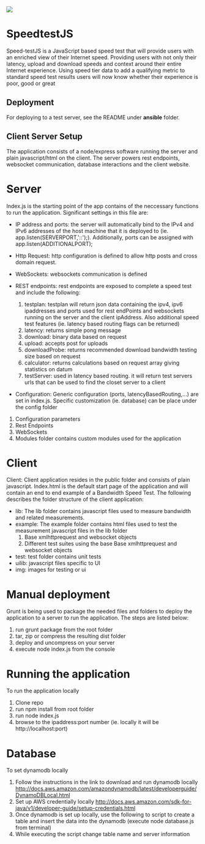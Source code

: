 <img src="https://travis-ci.com/Comcast/Speed-testJS.svg?token=az4nWCYAfTiiz3zyEFcf&branch=master">

# SpeedtestJS
Speed-testJS is a JavaScript based speed test that will provide users 
with an enriched view of their Internet speed. Providing users with not 
only their latency, upload and download speeds and context around their 
entire Internet experience. Using speed tier data to add a qualifying 
metric to standard speed test results users will now know whether their 
experience is poor, good or great

## Deployment
For deploying to a test server, see the README under **ansible** folder.


## Client Server Setup
The application consists of a node/express software running the server and plain javascript/html on the client. The server
powers rest endpoints, websocket communication, database interactions and the client website. 

# Server
Index.js is the starting point of the app contains of the neccessary functions to run the application. Significant
settings in this file are:

* IP address and ports: the server will automatically bind to the IPv4 and IPv6 addresses of the host machine that it is deployed
to (ie. app.listen(SERVERPORT,'::');). Additionally, ports can be assigned with app.listen(ADDITIONALPORT);

* Http Request: http configuration is defined to allow http posts and cross domain request.

* WebSockets: websockets communication is defined

* REST endpoints: rest endpoints are exposed to complete a speed test and include the following:
    1. testplan: testplan will return json data containing the ipv4, ipv6 ipaddresses and ports used for rest endPoints
    and websockets running on the server and the client ipAddress. Also additional speed test features (ie. latency based
    routing flags can be returned)
    2. latency: returns simple pong message
    3. download: binary data based on request
    4. upload: accepts post for uploads
    5. downloadProbe: returns recommended download bandwidth testing size based on request
    6. calculator: returns calculations based on request array giving statistics on datum
    7. testServer: used in latency based routing. it will return test servers urls that can 
    be used to find the closet server to a client
    
* Configuration: Generic configuration (ports, latencyBasedRouting,...) are set in index.js. Specific customization (ie. database)
    can be place under the config folder

1. Configuration parameters 
2. Rest Endpoints
3. WebSockets 
4. Modules folder contains custom modules used for the application

# Client

Client: Client application resides in the public folder and consists of plain javascript. Index.html is the 
default start page of the application and will contain an end to end example of a Bandwidth Speed Test. The following describes
the folder structure of the client application:

* lib: The lib folder contains javascript files used to measure bandwidth and related measurements. 
* example: The example folder contains html files used to test the measurement javascript files in the lib folder
    1. Base xmlhttprequest and websocket objects
    2. Different test suites using the base Base xmlhttprequest and websocket objects
* test: test folder contains unit tests
* uilib: javascript files specific to UI
* img: images for testing or ui


# Manual deployment
Grunt is being used to package the needed files and folders to deploy the application to a server to run the application.
The steps are listed below:

1. run grunt package from the root folder
2. tar, zip or compress the resulting dist folder
3. deploy and uncompress on your server
4. execute node index.js from the console


# Running the application
To run the application locally

1. Clone repo
2. run npm install from root folder
3. run node index.js
4. browse to the ipaddress:port number (ie. locally it will be http://localhost:port)

# Database
To set dynamodb locally

1. Follow the instructions in the link to download and run dynamodb locally http://docs.aws.amazon.com/amazondynamodb/latest/developerguide/DynamoDBLocal.html
2. Set up AWS credentially locally http://docs.aws.amazon.com/sdk-for-java/v1/developer-guide/setup-credentials.html
3. Once dynamodb is set up locally, use the following to script to create a table and insert the data into the dynamodb (execute node database.js from terminal)
4. While executing the script change table name and server information
